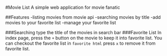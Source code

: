 #Movie List
A simple web application for movie fanatic

##Features
-listing movies from movie api
-searching movies by title
-add movies to your favorite list
-manage your favorite list

###Searching
type the title of the movies in search bar
###Favorite List
In index page, press the `+` button on the movie to keep it into favorite list.
You can checkout the favorite list in `favorite html`
press `x` to remove it from favorite list.
